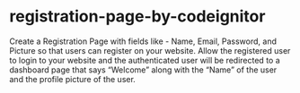 # registration-page-by-codeignitor
Create a Registration Page with fields like - Name, Email, Password, and Picture so that users can register on your website. Allow the registered user to login to your website and the authenticated user will be redirected to a dashboard page that says “Welcome” along with the “Name” of the user and the profile picture of the user.
